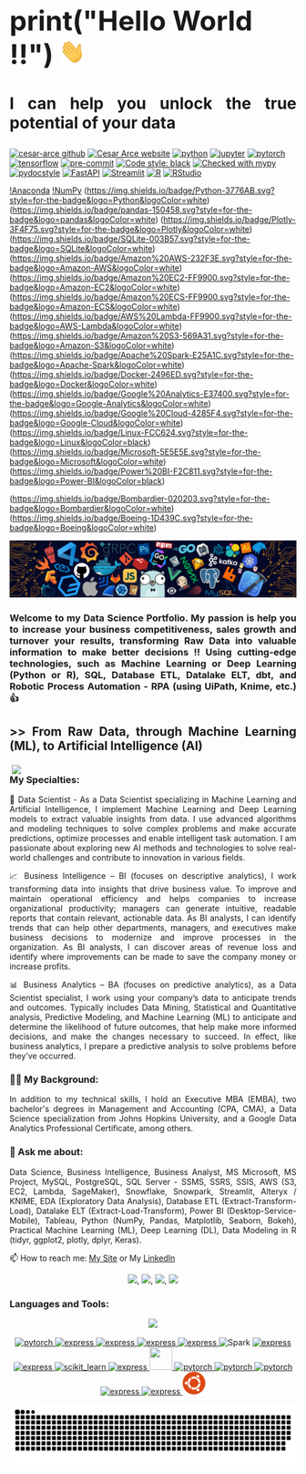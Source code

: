 <h2 align="left" style="font-size: 48px;">
    print("Hello World !!")
    <img src="/waving.gif" 
         alt="Waving"
         height="45"
         width="45" />
</h2>


<!--
# print("Hello World !!") 👋
-->

# <p align="justify"> I can help you unlock the true potential of your data

</p>

[![cesar-arce github](https://img.shields.io/badge/GitHub-cesar-arce.svg?style=flat&logo=github)](https://github.com/cesar-arce)
[![Cesar Arce website](https://img.shields.io/badge/Website-Cesar_Arce-5087B2.svg?style=flat&logo=telegram)](https://cesararce5.wixsite.com/mysite)
[![python](https://img.shields.io/badge/Python-3.06|3.07|3.08|3.09|3.10|3.11|3.12-3776AB.svg?style=flat&logo=python&logoColor=white)](https://www.python.org)
[![jupyter](https://img.shields.io/badge/Jupyter-Lab-F37626.svg?style=flat&logo=Jupyter)](https://jupyterlab.readthedocs.io/en/stable)
[![pytorch](https://img.shields.io/badge/PyTorch-1.6.0-EE4C2C.svg?style=flat&logo=pytorch)](https://pytorch.org)
[![tensorflow](https://img.shields.io/badge/TensorFlow-1.12-FF6F00.svg?style=flat&logo=tensorflow)](https://www.tensorflow.org)
[![pre-commit](https://img.shields.io/badge/pre--commit-enabled-brightgreen?logo=pre-commit&logoColor=white)](https://github.com/pre-commit/pre-commit)
[![Code style: black](https://img.shields.io/badge/code%20style-black-000000.svg)](https://github.com/psf/black)
[![Checked with mypy](http://www.mypy-lang.org/static/mypy_badge.svg)](http://mypy-lang.org/)
[![pydocstyle](https://img.shields.io/badge/pydocstyle-enabled-AD4CD3)](http://www.pydocstyle.org/en/stable/)
[![FastAPI](https://img.shields.io/badge/FastAPI-0.63.0-009688.svg?style=flat&logo=FastAPI&logoColor=white)](https://fastapi.tiangolo.com)
[![Streamlit](https://img.shields.io/badge/Streamlit-1.2.0-FF4B4B.svg?style=flat&logo=Streamlit&logoColor=white)](https://streamlit.io)
[![R](https://img.shields.io/badge/-script-276DC3.svg?style=flat&logo=R)](https://cran.r-project.org)
[![RStudio](https://img.shields.io/badge/RStudio-project-75AADB.svg?style=flat&logo=RStudio)](https://www.rstudio.com)


[!Anaconda](https://img.shields.io/badge/Anaconda-44A833.svg?style=for-the-badge&logo=Anaconda&logoColor=white)
[!NumPy](https://img.shields.io/badge/NumPy-013243.svg?style=for-the-badge&logo=NumPy&logoColor=white)
(https://img.shields.io/badge/Python-3776AB.svg?style=for-the-badge&logo=Python&logoColor=white)
(https://img.shields.io/badge/pandas-150458.svg?style=for-the-badge&logo=pandas&logoColor=white)
(https://img.shields.io/badge/Plotly-3F4F75.svg?style=for-the-badge&logo=Plotly&logoColor=white)
(https://img.shields.io/badge/SQLite-003B57.svg?style=for-the-badge&logo=SQLite&logoColor=white)
(https://img.shields.io/badge/Amazon%20AWS-232F3E.svg?style=for-the-badge&logo=Amazon-AWS&logoColor=white)
(https://img.shields.io/badge/Amazon%20EC2-FF9900.svg?style=for-the-badge&logo=Amazon-EC2&logoColor=white)
(https://img.shields.io/badge/Amazon%20ECS-FF9900.svg?style=for-the-badge&logo=Amazon-ECS&logoColor=white)
(https://img.shields.io/badge/AWS%20Lambda-FF9900.svg?style=for-the-badge&logo=AWS-Lambda&logoColor=white)
(https://img.shields.io/badge/Amazon%20S3-569A31.svg?style=for-the-badge&logo=Amazon-S3&logoColor=white)
(https://img.shields.io/badge/Apache%20Spark-E25A1C.svg?style=for-the-badge&logo=Apache-Spark&logoColor=white)
(https://img.shields.io/badge/Docker-2496ED.svg?style=for-the-badge&logo=Docker&logoColor=white)
(https://img.shields.io/badge/Google%20Analytics-E37400.svg?style=for-the-badge&logo=Google-Analytics&logoColor=white)
(https://img.shields.io/badge/Google%20Cloud-4285F4.svg?style=for-the-badge&logo=Google-Cloud&logoColor=white)
(https://img.shields.io/badge/Linux-FCC624.svg?style=for-the-badge&logo=Linux&logoColor=black)
(https://img.shields.io/badge/Microsoft-5E5E5E.svg?style=for-the-badge&logo=Microsoft&logoColor=white)
(https://img.shields.io/badge/Power%20BI-F2C811.svg?style=for-the-badge&logo=Power-BI&logoColor=black)

(https://img.shields.io/badge/Bombardier-020203.svg?style=for-the-badge&logo=Bombardier&logoColor=white)
(https://img.shields.io/badge/Boeing-1D439C.svg?style=for-the-badge&logo=Boeing&logoColor=white)


![Banner](./banner.png)

### <p align="justify"> Welcome to my Data Science Portfolio. My passion is help you to increase your business competitiveness, sales growth and turnover your results, transforming Raw Data into valuable information to make better decisions !!  Using cutting-edge technologies, such as Machine Learning or Deep Learning (Python or R), SQL, Database ETL, Datalake ELT, dbt, and Robotic Process Automation - RPA (using UiPath, Knime, etc.)👍

</p>

## <p align="justify"> >> From Raw Data, through Machine Learning (ML), to Artificial Intelligence (AI)

</p>

<img align="right" src="https://media0.giphy.com/media/3oKIPEqDGUULpEU0aQ/200.webp?cid=ecf05e47mzeffq7vpenyl85y483zxl8gl5srjjduorf9jb0c&rid=200.webp&ct=g" width="500"/>

### My Specialties:

<p align="justify">
🚀 Data Scientist - As a Data Scientist specializing in Machine Learning and Artificial Intelligence, I implement Machine Learning and Deep Learning models to extract valuable insights from data. I use advanced algorithms and modeling techniques to solve complex problems and make accurate predictions, optimize processes and enable intelligent task automation. I am passionate about exploring new AI methods and technologies to solve real-world challenges and contribute to innovation in various fields.

</p>
<p align="justify">
📈 Business Intelligence – BI (focuses on descriptive analytics), I work transforming data into insights that drive business value. To improve and maintain operational efficiency and helps companies to increase organizational productivity; managers can generate intuitive, readable reports that contain relevant, actionable data. As BI analysts, I can identify trends that can help other departments, managers, and executives make business decisions to modernize and improve processes in the organization. As BI analysts, I can discover areas of revenue loss and identify where improvements can be made to save the company money or increase profits. 

</p>
<p align="justify">
📊 Business Analytics – BA (focuses on predictive analytics), as a Data Scientist specialist, I work using your company’s data to anticipate trends and outcomes. Typically includes Data Mining, Statistical and Quantitative analysis, Predictive Modeling, and Machine Learning (ML) to anticipate and determine the likelihood of future outcomes, that help make more informed decisions, and make the changes necessary to succeed. In effect, like business analytics, I prepare a predictive analysis to solve problems before they’ve occurred.

</p>

### 👨‍💻 My Background:

<p align="justify">
In addition to my technical skills, I hold an Executive MBA (EMBA), two bachelor's degrees in Management and Accounting (CPA, CMA), a Data Science specialization from Johns Hopkins University, and a Google Data Analytics Professional Certificate, among others.

</p>

### 💬 Ask me about: 

<p align="justify">
Data Science, Business Intelligence, Business Analyst, MS Microsoft, MS Project, MySQL, PostgreSQL, SQL Server - SSMS, SSRS, SSIS, AWS (S3, EC2, Lambda, SageMaker), Snowflake, Snowpark, Streamlit, Alteryx / KNIME, EDA (Exploratory Data Analysis), Database ETL (Extract-Transform-Load), Datalake ELT (Extract-Load-Transform), Power BI (Desktop-Service-Mobile), Tableau, Python (NumPy, Pandas, Matplotlib, Seaborn, Bokeh), Practical Machine Learning (ML), Deep Learning (DL), Data Modeling in R (tidyr, ggplot2, plotly, dplyr, Keras).

</p>

📫 How to reach me:   [My Site](https://cesararce5.wixsite.com/mysite) or My [LinkedIn](https://www.linkedin.com/in/cesar-arce-mba-%F0%9F%8C%BF-70167713/)

<p align="center">
<img src="https://user-images.githubusercontent.com/63738694/124544036-5c959e00-ddf4-11eb-9907-019cd4429a59.jpg" width="180">,
<img src="https://user-images.githubusercontent.com/63738694/124542515-826d7380-ddf1-11eb-8fec-86193a1c3d7e.jpg" width="180">,
<img src="https://user-images.githubusercontent.com/63738694/124542519-84373700-ddf1-11eb-9a2d-9a730c35bc1e.jpg" width="180">,
<img src="https://user-images.githubusercontent.com/63738694/124543484-57841f00-ddf3-11eb-98a9-9b25027b7e56.jpg" width="195">
</p>

### Languages and Tools:

<p align="center">
  <a href="https://skillicons.dev">
    <img src="https://skillicons.dev/icons?i=py,r,vscode,react,powershell,regex,mysql,mongodb,postgres,sqlite,firebase,pytorch,tensorflow,matlab,ai,aws,gcp,azure,flask,linux,git,kubernetes,docker,github,githubactions,gitlab,discord,wordpress,arduino,raspberrypi" />
  </a>
</p>

<p align="center">
    <a href="https://www.anaconda.com/" target="_blank"> <img src="https://encrypted-tbn0.gstatic.com/images?q=tbn:ANd9GcToZuGFq2Tj9gvDP6Dm7w5TeYGrmCy0KOtwc8tvDsy606EmhjdsUZV_qx-RbQGhA-KDW3Y&usqp=CAU" alt="pytorch" width="48" height="48" /> </a>   
    <a href="https://www.spyder-ide.org/" target="_blank"> <img src="https://encrypted-tbn0.gstatic.com/images?q=tbn:ANd9GcRG4nmLnUDqDJMNYnvoIw2LrMP67vPbDNngRztSxwDftPQ7Hjk6gtHYIOwjQuCU0CILeT8&usqp=CAU" alt="express" width="43" height="40" /> </a> 
    <a href="https://jupyter.org/" target="_blank"> <img src="https://encrypted-tbn0.gstatic.com/images?q=tbn:ANd9GcRTQfO8XdRaElU-oiMX4jJFWjNO56ihBj8vLWl-8tZR0xFr4LL4nfzfXWLVCFeOjsGAZF4&usqp=CAU" alt="express" width="44" height="44"/> </a> 
    <a href="https://www.jetbrains.com/pycharm/"> <img src="https://miro.medium.com/max/1200/1*6Dhu1H4t028lOGbaZuyRCw.png" alt="express" width="43" height="40" /> </a>
    <a href="https://colab.research.google.com/notebooks/intro.ipynb?utm_source=scs-index#recent=true" target="_blank"> <img src="https://miro.medium.com/max/1042/1*L2u_koKpa1lcjvB8DEDHsg.jpeg" alt="express" width="44" height="44"/> </a> 
    <img title="Spark" alt="Spark" src="https://raw.githubusercontent.com/Thomas-George-T/Thomas-George-T/master/assets/apache_spark.svg" width="80" height="40" />  
    <a href="https://matplotlib.org/" target="_blank"> <img src="https://static.javatpoint.com/tutorial/matplotlib/images/matplotlib-tutorial.png" alt="express" width="44" height="44"/> </a> 
    <a href="https://seaborn.pydata.org/" target="_blank"> <img src="https://pbs.twimg.com/media/EhGuwXWXgAEERcn.png" alt="express" width="44" height="44"/> </a> 
    <a href="https://scikit-learn.org/" target="_blank"> <img src="https://upload.wikimedia.org/wikipedia/commons/0/05/Scikit_learn_logo_small.svg" alt="scikit_learn" width="40" height="40"/> </a>
    <a href="https://pandas.pydata.org/" target="_blank"> <img src="https://pandas.pydata.org/static/img/pandas_mark.svg" alt="express" width="44" height="44"/> </a>
    <a href="https://www.scipy.org/"> <img src="https://miro.medium.com/max/400/1*ejeltApvDzDBB9izIwnyiQ.png" width="40" height="40"/> </a>
    <a href="https://spacy.io/" target="_blank"> <img src="https://pbs.twimg.com/profile_images/699256981287100416/7-7zis8f_400x400.png" alt="pytorch" width="40" height="40"/> </a> 
    <a href="https://keras.io/" target="_blank"> <img src="https://upload.wikimedia.org/wikipedia/commons/thumb/a/ae/Keras_logo.svg/1200px-Keras_logo.svg.png" alt="pytorch" width="40" height="40"/> </a>   
    <a href="https://opencv.org/" target="_blank"> <img src="https://www.kindpng.com/picc/m/376-3766513_opencv-icon-hd-png-download.png" alt="pytorch" width="44" height="40"/> </a> 
    <a href="https://powerbi.microsoft.com/en-us/" target="_blank"> <img src="https://d11wkw82a69pyn.cloudfront.net/wm-reply/siteassets/images/power%20bi.png" alt="express" width="43" height="40" /> </a>  
    <a href="https://uneecops.com/lpage/tableau-software-landing-page/?lead=Marketing%20Team&data=Pay%20per%20Click%20Ads&leadtype=BI&service=Tableau&utm_term=tablu&utm_campaign=Tableau+BI&utm_source=adwords&utm_medium=ppc&hsa_acc=8552612374&hsa_cam=1615962432&hsa_grp=61145525276&hsa_ad=518466757380&hsa_src=g&hsa_tgt=kwd-301142873929&hsa_kw=tablu&hsa_mt=e&hsa_net=adwords&hsa_ver=3&gclid=Cj0KCQjw_8mHBhClARIsABfFgpjsZ7xm6kFh91pMncn7q1OAIqVApO9Uae5JTl9YNamEy5dnCO3C9TQaAmS_EALw_wcB" target="_blank"> <img src="https://logowik.com/content/uploads/images/tableau-software.jpg" alt="express" width="43" height="37" /> </a>
    <code><img height="40" width="40" src="https://raw.githubusercontent.com/github/explore/80688e429a7d4ef2fca1e82350fe8e3517d3494d/topics/ubuntu/ubuntu.png"></code>
</p>


<!--- snake -->
<div align="center">
  <img  src="./grid-snake.svg"
       alt="snake" /></a>
</div>
</details>



